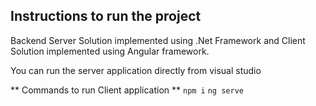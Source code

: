 ## Instructions to run the project

Backend Server Solution implemented using .Net Framework and Client Solution implemented using Angular framework.

You can run the server application directly from visual studio

** Commands to run Client application **
`npm i` 
`ng serve` 
